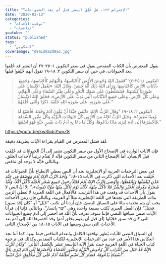 ```yaml
---
title: "الإعتراض ١٢٣، هل خُلِقَ البشر قبل أم بعد الحيوانات؟"
date: "2020-01-13"
categories: 
  - "توقيت-الأحداث"
  - "تناقضات"
youtube: ""
status: "published"
tags: 
  - "التكوين"
coverImage: "d9a1d9a2d9a3.jpg"
---
```


يقول المعترض بأن الكتاب المقدس يقول في سفر التكوين ١: ٢٥-٢٧ أن البشر قد خُلِقوا بعد الحيوانات، في حين أن سفر التكوين ٢: ١٨-١٩ تقول أنهم خُلِقوا قبلها.

>  التكوين ١: ٢٥-٢٧ ”فَعَمِلَ اللهُ وُحُوشَ الأَرْضِ كَأَجْنَاسِهَا، وَالْبَهَائِمَ كَأَجْنَاسِهَا، وَجَمِيعَ دَبَّابَاتِ الأَرْضِ كَأَجْنَاسِهَا. وَرَأَى اللهُ ذلِكَ أَنَّهُ حَسَنٌ. وَقَالَ اللهُ: «نَعْمَلُ الإِنْسَانَ عَلَى صُورَتِنَا كَشَبَهِنَا، فَيَتَسَلَّطُونَ عَلَى سَمَكِ الْبَحْرِ وَعَلَى طَيْرِ السَّمَاءِ وَعَلَى الْبَهَائِمِ، وَعَلَى كُلِّ الأَرْضِ، وَعَلَى جَمِيعِ الدَّبَّابَاتِ الَّتِي تَدِبُّ عَلَى الأَرْضِ». فَخَلَقَ اللهُ الإِنْسَانَ عَلَى صُورَتِهِ. عَلَى صُورَةِ اللهِ خَلَقَهُ. ذَكَرًا وَأُنْثَى خَلَقَهُمْ.“

> التكوين ٢: ١٨-١٩ ”وَقَالَ الرَّبُّ الإِلهُ: «لَيْسَ جَيِّدًا أَنْ يَكُونَ آدَمُ وَحْدَهُ، فَأَصْنَعَ لَهُ مُعِينًا نَظِيرَهُ». وَجَبَلَ الرَّبُّ الإِلهُ مِنَ الأَرْضِ كُلَّ حَيَوَانَاتِ الْبَرِّيَّةِ وَكُلَّ طُيُورِ السَّمَاءِ، فَأَحْضَرَهَا إِلَى آدَمَ لِيَرَى مَاذَا يَدْعُوهَا، وَكُلُّ مَا دَعَا بِهِ آدَمُ ذَاتَ نَفْسٍ حَيَّةٍ فَهُوَ اسْمُهَا.“

https://youtu.be/kw35dcYwyZ8

لقد فشل المعترض في القيام بقراءة الآيات بطريقة دقيقة.

فإن الآيات الواردة في الإصحاح الأول من سفر التكوين تشير إلى أنَّ الحيوانات قد خُلِقَت قبلَ الإنسان. أما الإصحاح الثاني من سفر التكوين فإنَّه لا يُقدِّم ترتيباً لأحداث الخلق، وبالتالي فإنَّه لا يوجد أي تناقض.

في بعض الترجمات العربية أو الإنجليزية نجد أن النص يعطي الإنطباع بأنَّ الحيوانات قد خُلِقَت بعد الأحداث التي ذُكرت في الآيات ١٥-_١٨” وَأَخَذَ الرَّبُّ الإِلهُ آدَمَ وَوَضَعَهُ فِي جَنَّةِ عَدْنٍ لِيَعْمَلَهَا وَيَحْفَظَهَا. وَأَوْصَى الرَّبُّ الإِلهُ آدَمَ قَائِلاً: «مِنْ جَمِيعِ شَجَرِ الْجَنَّةِ تَأْكُلُ أَكْلاً، وَأَمَّا شَجَرَةُ مَعْرِفَةِ الْخَيْرِ وَالشَّرِّ فَلاَ تَأْكُلْ مِنْهَا، لأَنَّكَ يَوْمَ تَأْكُلُ مِنْهَا مَوْتًا تَمُوتُ».“_ إلا أنَّ النص لا يقول بأن الأحداث قد وقعت في هذا الترتيب. فالأفعال في اللغة العبرية لا تعطي الزمن بذات الطريقة التي نجدها في اللغة الإنجليزية مثلاً أو العربية، وبالتالي فإن زمن الأحداث يجب أن يتم تحديده بناءً على السياق النصيّ. فإن أردنا أن نكتب ”جَبَلَ“ أو ”كان \[قد سبق\] فجَبَلَ“ فإن الفعل العبري يُكتَب بصيغة واحدة وهي ”יִּצֶר ياتسار“. وبالتالي فإننا إن قرأنا الآيات ضمن سياقها النصي فإننا سوف نعرف بأنَّ الله قد أحضر إلى آدمَ جميع الحيوانات التي كان قد سبق فجَبَلها (أي قبل أن يقوم بخلق آدم) وقد أحضرها الله إلى آدم بعد الأحداث التي سبق وصفها في الآيات [١٥-١٨](https://biblia.com/books/ar-vandyke/Ge2.15-18) من الإصحاح الثاني.

إن السياق النصي للآيات يُظهر توافقها الكامل وانعدام التناقض فيما بينها. كما أننا نجد انعكاس هذا الأمر في عدد من الترجمات الإنجليزية للكتاب المقدس وكذلك في ترجمة كتاب الحياة في اللغة العربية حيث نقرأ الآية التاسعة عشر بالكشل التالي: _”وَكَانَ الرَّبُّ الإِلَهُ قَدْ جَبَلَ مِنَ التُّرَابِ كُلَّ وُحُوشِ الْبَرِّيَّةِ وَطُيُورِ الْفَضَاءِ وَأَحْضَرَهَا إِلَى آدَمَ لِيَرَى بِأَيِّ أَسْمَاءٍ يَدْعُوهَا، فَصَارَ كُلُّ اسْمٍ أَطْلَقَهُ آدَمُ عَلَى كُلِّ مَخْلُوقٍ حَيٍّ اسْماً“._
